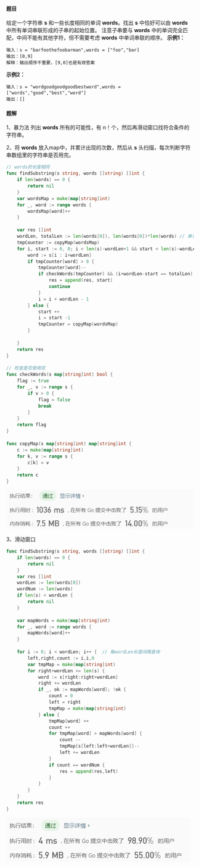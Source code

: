 #### 题目
给定一个字符串 **s** 和一些长度相同的单词 **words**。找出 **s** 中恰好可以由 **words** 中所有单词串联形成的子串的起始位置。
注意子串要与 **words** 中的单词完全匹配，中间不能有其他字符，但不需要考虑 **words** 中单词串联的顺序。
**示例1：**
```
输入：s = "barfoothefoobarman",words = ["foo","bar]
输出：[0,9]
解释：输出顺序不重要，[9,0]也是有效答案
```
**示例2：**
```
输入：s = "wordgoodgoodgoodbestword",words = ["words","good","best","word"]
输出：[]
```

#### 题解
1、暴力法
列出 **words** 所有的可能性，有 n！个，然后再滑动窗口找符合条件的字符串。

2、将 **words** 放入map中，并累计出现的次数，然后从 **s** 头扫描，每次判断字符串数组里的字符串是否用完。
```go
// words的长度相同
func findSubstring(s string, words []string) []int {
	if len(words) == 0 {
		return nil
	}
	var wordsMap = make(map[string]int)
	for _, word := range words {
		wordsMap[word]++
	}

	var res []int
	wordLen, totalLen := len(words[0]), len(words[0])*len(words) // 单词长度
	tmpCounter := copyMap(wordsMap)
	for i, start := 0, 0; i < len(s)-wordLen+1 && start < len(s)-wordLen+1; i++ {
		word := s[i : i+wordLen]
		if tmpCounter[word] > 0 {
			tmpCounter[word]--
			if checkWords(tmpCounter) && (i+wordLen-start == totalLen) {
				res = append(res, start)
				continue
			}
			i = i + wordLen - 1
		} else {
			start ++
			i = start -1
			tmpCounter = copyMap(wordsMap)
		}

	}
	return res
}

// 检查是否使用完
func checkWords(s map[string]int) bool {
	flag := true
	for _, v := range s {
		if v > 0 {
			flag = false
			break
		}
	}
	return flag
}

func copyMap(s map[string]int) map[string]int {
	c := make(map[string]int)
	for k, v := range s {
		c[k] = v
	}
	return c
}
```
![](https://raw.githubusercontent.com/betterfor/cloudImage/master/images/2020-02-24/003001.png)

3、滑动窗口
```go
func findSubstring(s string, words []string) []int {
	if len(words) == 0 {
		return nil
	}
	var res []int
	wordLen := len(words[0])
	wordNum := len(words)
	if len(s) < wordLen {
		return nil
	}

	var mapWords = make(map[string]int)
	for _, word := range words {
		mapWords[word]++
	}

	for i := 0; i < wordLen; i++ {	// 每wordLen长度间隔查询
		left,right,count := i,i,0
		var tmpMap = make(map[string]int)
		for right+wordLen <= len(s) {
			word := s[right:right+wordLen]
			right += wordLen
			if _, ok := mapWords[word]; !ok {
				count = 0
				left = right
				tmpMap = make(map[string]int)
			} else {
				tmpMap[word] ++
				count ++
				for tmpMap[word] > mapWords[word] {
					count --
					tmpMap[s[left:left+wordLen]]--
					left += wordLen
				}
				if count == wordNum {
					res = append(res,left)
				}
			}
		}
	}
	return res
}
```
![](https://raw.githubusercontent.com/betterfor/cloudImage/master/images/2020-02-24/003002.png)